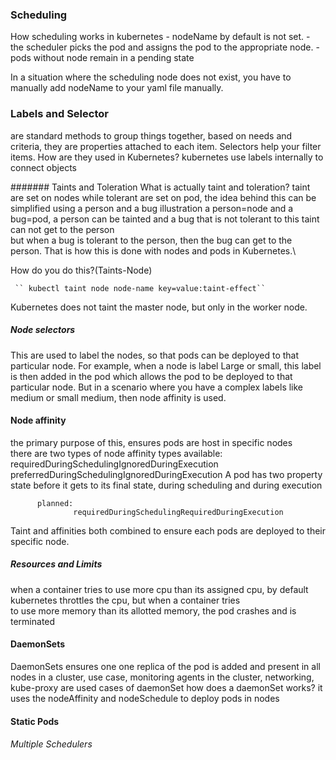 ### Scheduling

How scheduling works in kubernetes
    - nodeName by default is not set.
    - the scheduler picks the pod and assigns the pod to the appropriate node.
    - pods without node remain in a pending state
    
In a situation where the scheduling node does not exist, you have to manually add nodeName to your yaml file manually.

### Labels and Selector
 are standard methods to group things together, based on needs and criteria, they are properties attached to each item. 
 Selectors help your filter items. 
    How are they used in Kubernetes?
         kubernetes use labels internally to connect objects

####### Taints and Toleration
 What is actually taint and toleration?
        taint are set on nodes while tolerant are set on pod, the idea behind this can be simplified using a person and a bug illustration
        a person=node and a bug=pod, a person can be tainted and a bug that is not tolerant to this taint can not get to the person  \
        but when a bug is tolerant to the person, then the bug can get to the person. That is how this is done with nodes and pods in Kubernetes.\
        
   How do you do this?(Taints-Node)
   
     `` kubectl taint node node-name key=value:taint-effect``
  
Kubernetes does not taint the master node, but only in the worker node.

##### Node selectors

  This are used to label the nodes, so that pods can be deployed to that particular node. For example, when a node is label Large or small, this label is then added in the pod
  which allows the pod to be deployed to that particular node. But in a scenario where you have a complex labels like medium or small medium, then node affinity is used.

#### Node affinity
 the primary purpose of this, ensures pods are host in specific nodes\
 there are two types of node affinity types
          available:
                  requiredDuringSchedulingIgnoredDuringExecution
                  preferredDuringSchedulingIgnoredDuringExecution
  A pod has two property state before it gets to its final state, during scheduling and during execution
               
               
          planned:
                  requiredDuringSchedulingRequiredDuringExecution
 Taint and affinities both combined to ensure each pods are deployed to their specific node.
 
##### Resources and Limits
   when a container tries to use more cpu than its assigned cpu, by default kubernetes throttles the cpu, but when a container tries\
   to use more memory than its allotted memory, the pod crashes and is terminated
  
     

#### DaemonSets
  DaemonSets ensures one one replica of the pod is added and present in all nodes in a cluster, 
  use case, monitoring agents in the cluster, networking, kube-proxy are used cases of daemonSet
   how does a daemonSet works? it uses the nodeAffinity and nodeSchedule to deploy pods in nodes


#### Static Pods







###### Multiple Schedulers




   

